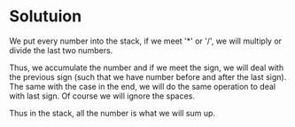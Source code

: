 # Solutuion
We put every number into the stack, if we meet '*' or '/', we will multiply or divide the last two numbers.

Thus, we accumulate the number and if we meet the sign, we will deal with the previous sign (such that we have number before and after the last sign).
The same with the case in the end, we will do the same operation to deal with last sign. Of course we will ignore the spaces.

Thus in the stack, all the number is what we will sum up.
